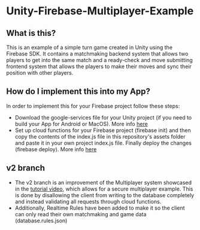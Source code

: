 # Unity-Firebase-Multiplayer-Example
## What is this?
This is an example of a simple turn game created in Unity using the Firebase SDK. It contains a matchmaking backend system that allows two players to get into the same match and a ready-check and move submitting frontend system that allows the players to make their moves and sync their position with other players.

## How do I implement this into my App?
In order to implement this for your Firebase project follow these steps:
- Download the google-services file for your Unity project (if you need to build your App for Android or MacOS). More info [here](https://firebase.google.com/docs/unity/setup)
- Set up cloud functions for your Firebase project (firebase init) and then copy the contents of the index.js file in this repository's assets folder and paste it in your own project index.js file. Finally deploy the changes (firebase deploy). More info [here](https://firebase.google.com/docs/functions)

## v2 branch
- The v2 branch is an improvement of the Multiplayer system showcased in the [tutorial video](youtu.be/wBvWaTTxfmo), which allows for a secure multiplayer example. This is done by disallowing the client from writing to the database completely and instead validating all requests through cloud functions.
- Additionally, Realtime Rules have been added to make it so the client can only read their own matchmaking and game data (database.rules.json) 
